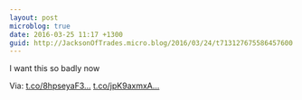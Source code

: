 ```yaml
---
layout: post
microblog: true
date: 2016-03-25 11:17 +1300
guid: http://JacksonOfTrades.micro.blog/2016/03/24/t713127675586457600.html
---
```

I want this so badly now

Via: [t.co/8hpseyaF3...](https://t.co/8hpseyaF3K) [t.co/jpK9axmxA...](https://t.co/jpK9axmxAk)
